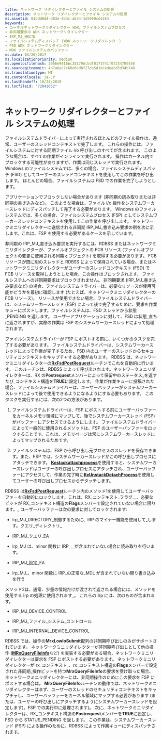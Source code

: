 ```yaml
---
title: ネットワーク リダイレクターとファイル システムの処理
description: ネットワーク リダイレクターとファイル システムの処理
ms.assetid: 01bdd0d4-d03e-4b3c-ab34-1d5909cde284
keywords:
- カーネルネットワークリダイレクター WDK、ファイルシステムプロセス
- 非同期要求の WDK ネットワークリダイレクター
- IRP_MJ_WRITE
- ファイルシステムディスパッチ (WDK ネットワークリダイレクター)
- FSD WDK ネットワークリダイレクター
- WDK ファイルシステムのバッファー
ms.date: 04/20/2017
ms.localizationpriority: medium
ms.openlocfilehash: 2056e9416bc35179dcbdf0173741f07254700556
ms.sourcegitcommit: 4b7a6ac7c68e6ad6f27da5d1dc4deabd5d34b748
ms.translationtype: MT
ms.contentlocale: ja-JP
ms.lasthandoff: 10/24/2019
ms.locfileid: "72841052"
---
```

# <a name="network-redirectors-and-the-file-system-process"></a>ネットワーク リダイレクターとファイル システムの処理


ファイルシステムドライバーによって実行されるほとんどのファイル操作は、通常、ユーザーのスレッドコンテキストで完了します。 これらの操作には、ファイルシステムに対する同期ファイル i/o 呼び出しのすべてが含まれます。 このような場合は、すべての作業がインラインで実行されます。 操作はカーネル内でブロックする可能性がありますが、作業は同じスレッドで実行されます。 Windows のファイルシステムでは、多くの場合、ファイルシステムディスパッチ (FSD) としてユーザーのスレッドコンテキストを使用してこの作業を呼び出します。 ほとんどの場合、ファイルシステムは FSD での作業を完了しようとします。

アプリケーションでブロックしない場合があります (非同期の読み取りまたは非同期の書き込みなど)。 このような場合は、ファイル i/o 操作をシステムワーカースレッドにディスパッチして完了する必要があります。 Windows のファイルシステムでは、多くの場合、ファイルシステムプロセス (FSP) としてシステムワーカースレッドコンテキストを使用してこの作業を呼び出します。 ネットワークミニリダイレクターに送信される非同期 IRP\_MJ\_書き込み要求の例を次に示します。これは、FSP を使用する必要があるケースを示しています。

非同期の IRP\_MJ\_書き込み要求を実行するには、RDBSS またはネットワークミニリダイレクターが、ファイルオブジェクトの FCB リソース (ファイルオブジェクトの変更に使用される同期オブジェクト) を取得する必要があります。 FCB リソースが既に別のスレッドと RDBSS によって保持されている場合、またはネットワークミニリダイレクターがユーザーのスレッドコンテキスト (FSD) で FCB リソースを取得しようとした場合、この操作はブロックされます。 ファイルシステムへの非同期要求はブロックされません。 非同期要求 (IRP\_MJ\_書き込み要求など) の場合、ファイルシステムドライバーは、必要なリソースが使用可能かどうかを最初に確認します (たとえば、ネットワークミニリダイレクターの FCB リソース)。 リソースが使用できない場合、ファイルシステムドライバーは、システムワーカースレッド (FSP) によって後で完了するために、要求を作業キューにポストします。ファイルシステムは、FSD スレッドから状態\_PENDING を返します。 ユーザーアプリケーションに対して、FSD は状態\_直ちに返されますが、実際の作業は FSP のシステムワーカースレッドによって処理されます。

ファイルシステムドライバーが FSP にポストする前に、いくつかのタスクを完了する必要があります。 ファイルシステムドライバーは、システムワーカースレッドによって作業が完了するため、FSD 内のユーザーのスレッドからセキュリティコンテキストをキャプチャする必要があります。 RDBSS は、ネットワークミニリダイレクターの[**RxFsdPostRequest**](https://docs.microsoft.com/windows-hardware/drivers/ddi/rxprocs/nf-rxprocs-rxfsdpostrequest)ルーチンでこれを自動的に行います。 このルーチンは、RDBSS によって呼び出されます。ネットワークミニリダイレクターは、RX の**Postrequest**メンバーによって保留中のステータス\_を返すたび\_コンテキスト構造を**TRUE**に設定します。 作業が作業キューに投稿された場合、ファイルシステムドライバーは、ユーザーバッファーがシステムワーカースレッドによって後で使用できるようになるようにする必要もあります。 このタスクを実行するには、次の2つの方法があります。

1.  ファイルシステムドライバーは、FSP にポストする前にユーザーバッファーをカーネルメモリ領域にマップして、後でシステムワーカースレッド (FSP) がバッファーにアクセスできるようにします。 ファイルシステムドライバーによって一般的に使用されるメソッドは、FSP のユーザーバッファーをロックすることです。これは、メモリページは常にシステムワーカースレッドによってマップされるためです。

2.  ファイルシステムは、FSP から呼び出し元プロセスのスレッドを保存できます。また、FSP では、システムワーカースレッドがこの呼び出しプロセスにアタッチできます。 [**Kestackattachprocess**](https://docs.microsoft.com/windows-hardware/drivers/ddi/ntifs/nf-ntifs-kestackattachprocess)を使用すると、システムワーカースレッドはユーザーの呼び出しプロセスにアタッチされ、ユーザーバッファーにアクセスして、作業の完了時に[**KeUnstackDetachProcess**](https://docs.microsoft.com/windows-hardware/drivers/ddi/ntifs/nf-ntifs-keunstackdetachprocess)を使用してユーザーの呼び出しプロセスからデタッチします。

RDBSS は[**RxFsdPostRequest**](https://docs.microsoft.com/windows-hardware/drivers/ddi/rxprocs/nf-rxprocs-rxfsdpostrequest)ルーチン内のメソッド1を使用してユーザーバッファーを自動的にロックします。これは、RX\_コンテキスト\_フラグ\_\_、必要なビットが RX\_コンテキスト構造の**Flags**メンバーで設定されていない場合に限ります。\_ ユーザーバッファーは次の要求に対してロックされます:

-   Irp\_MJ\_DIRECTORY\_制御するために、IRP のマイナー機能を使用して\_します。クエリ\_ディレクトリ\_

-   IRP\_MJ\_クエリ\_EA

-   Irp\_MJ は、minor 関数に IRP\_\_\_が含まれていない場合に読み取りを行います。

-   IRP\_MJ\_設定\_EA

-   Irp\_MJ\_、minor 関数に IRP\_の正常な\_MDL が含まれていない限り書き込みを行う

メソッド2は、通常、少量の情報だけが渡されて返される場合には、メソッドを使用する Irp の処理に使用されます\_。 これらの Irp には、次のものが含まれます。

-   IRP\_MJ\_DEVICE\_CONTROL

-   IRP\_MJ\_ファイル\_システム\_コントロール

-   IRP\_MJ\_INTERNAL\_DEVICE\_CONTROL

RDBSS では、操作の**MrxLowIoSubmit**配列の非同期呼び出しのみがサポートされています。 ネットワークミニリダイレクターが非同期呼び出しとして他の操作 ([**MRxQueryFileInfo**](https://docs.microsoft.com/windows-hardware/drivers/ifs/mrxqueryfileinfo)など) を実装する必要がある場合、ネットワークミニリダイレクターは要求を FSP にポストする必要があります。 ネットワークミニリダイレクターが rx\_コンテキスト\_、rx\_コンテキスト構造の**Flags**メンバーで設定された非同期\_操作ビットを持つ**MrxQueryFileInfo**の要求を受け取った場合、ネットワークミニリダイレクターには、非同期操作のためにこの要求を FSP にポストする場合は。 **MrxQueryFileInfo**ルーチンの動作では、ネットワークミニリダイレクターはまず、ユーザーのスレッドのセキュリティコンテキストをキャプチャし、ユーザーバッファーをカーネル領域にマップする必要があります (または、ユーザーの呼び出しにアタッチするようにシステムワーカースレッドを設定します)。FSP での実行中に処理されます)。 次に、ネットワークミニリダイレクターは、RX\_コンテキスト構造の**Postrequest**メンバーを**TRUE**に設定し、FSD から STATUS\_PENDING を返します。 この作業は、システムワーカースレッド (FSP) による操作のために、RDBSS によって作業キューにディスパッチされます。

 

 




